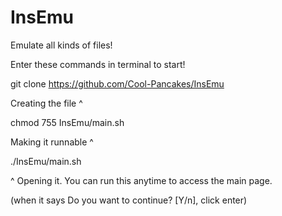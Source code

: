 # InsEmu

Emulate all kinds of files!




Enter these commands in terminal to start!



  git clone https://github.com/Cool-Pancakes/InsEmu
  
Creating the file ^

  chmod 755 InsEmu/main.sh
  
Making it runnable ^

  ./InsEmu/main.sh
  
 ^ Opening it. You can run this anytime to access the main page.

(when it says Do you want to continue? [Y/n], click enter)

